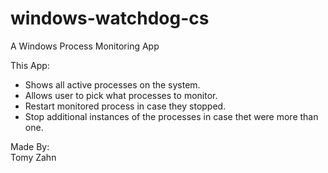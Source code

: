 # windows-watchdog-cs

A Windows Process Monitoring App 

This App:

* Shows all active processes on the system.
* Allows user to pick what processes to monitor.
* Restart monitored process in case they stopped.
* Stop additional instances of the processes in case thet were more than one.

Made By:<br>
Tomy Zahn
